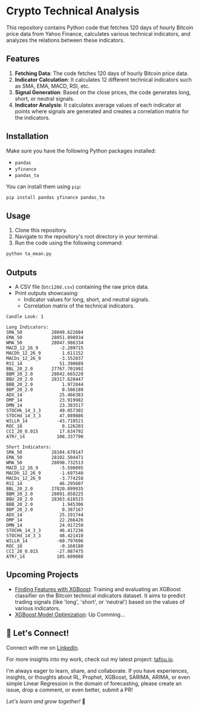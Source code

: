 # Crypto Technical Analysis

This repository contains Python code that fetches 120 days of hourly Bitcoin price data from Yahoo Finance, calculates various technical indicators, and analyzes the relations between these indicators.

## Features

1. **Fetching Data**: The code fetches 120 days of hourly Bitcoin price data.
2. **Indicator Calculation**: It calculates 12 different technical indicators such as SMA, EMA, MACD, RSI, etc.
3. **Signal Generation**: Based on the close prices, the code generates long, short, or neutral signals.
4. **Indicator Analysis**: It calculates average values of each indicator at points where signals are generated and creates a correlation matrix for the indicators.

## Installation

Make sure you have the following Python packages installed:

- `pandas`
- `yfinance`
- `pandas_ta`

You can install them using `pip`:

```bash
pip install pandas yfinance pandas_ta
```

## Usage

1. Clone this repository.
2. Navigate to the repository's root directory in your terminal.
3. Run the code using the following command:

```bash
python ta_mean.py
```

## Outputs

- A CSV file (`btc120d.csv`) containing the raw price data.
- Print outputs showcasing:
  - Indicator values for long, short, and neutral signals.
  - Correlation matrix of the technical indicators.

```
Candle Look: 1

Long Indicators:
SMA_50           28049.622684
EMA_50           28051.898934
WMA_50           28047.986334
MACD_12_26_9        -2.209715
MACDh_12_26_9        1.611152
MACDs_12_26_9       -3.552037
RSI_14              51.390689
BBL_20_2.0       27767.701992
BBM_20_2.0       28042.665220
BBU_20_2.0       28317.628447
BBB_20_2.0           1.972844
BBP_20_2.0           0.586180
ADX_14              25.466383
DMP_14              23.919982
DMN_14              23.383517
STOCHk_14_3_3       49.057302
STOCHd_14_3_3       47.089886
WILLR_14           -43.710521
ROC_10               0.126203
CCI_20_0.015        17.634792
ATRr_14            108.337790

Short Indicators:
SMA_50           28104.670147
EMA_50           28102.504471
WMA_50           28098.732513
MACD_12_26_9        -5.598095
MACDh_12_26_9       -1.697540
MACDs_12_26_9       -3.774258
RSI_14              46.295607
BBL_20_2.0       27820.099935
BBM_20_2.0       28091.858225
BBU_20_2.0       28363.616515
BBB_20_2.0           1.945306
BBP_20_2.0           0.387167
ADX_14              25.191744
DMP_14              22.266426
DMN_14              24.917250
STOCHk_14_3_3       46.417236
STOCHd_14_3_3       48.421410
WILLR_14           -60.797696
ROC_10              -0.160188
CCI_20_0.015       -27.087475
ATRr_14            105.609088
```

## Upcoming Projects

- [Finding Features with XGBoost](https://github.com/tzelalouzeir/XGBoost_Indicators_2): Training and evaluating an XGBoost classifier on the Bitcoin technical indicators dataset. It aims to predict trading signals (like 'long', 'short', or 'neutral') based on the values of various indicators.
- [XGBoost Model Optimization](https://github.com/tzelalouzeir/XGBoost_Indicators_3): Up Comming...

## 🤝 Let's Connect!
Connect with me on [LinkedIn](https://www.linkedin.com/in/tzelalouzeir/).

For more insights into my work, check out my latest project: [tafou.io](https://tafou.io).

I'm always eager to learn, share, and collaborate. If you have experiences, insights, or thoughts about RL, Prophet, XGBoost, SARIMA, ARIMA, or even simple Linear Regression in the domain of forecasting, please create an issue, drop a comment, or even better, submit a PR! 

_Let's learn and grow together!_ 🌱


